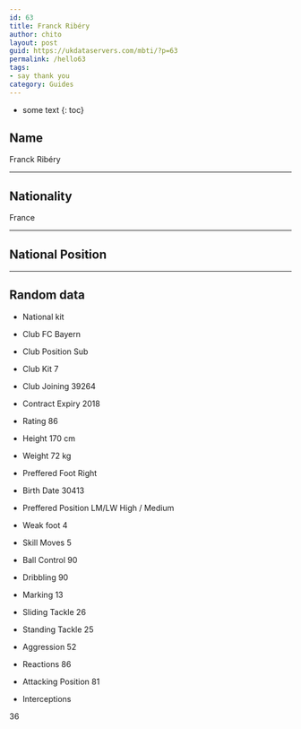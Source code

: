 ```yaml
---
id: 63
title: Franck Ribéry
author: chito
layout: post
guid: https://ukdataservers.com/mbti/?p=63
permalink: /hello63
tags:
- say thank you
category: Guides
---
```


* some text
{: toc}


## Name  
Franck Ribéry 

* * *

## Nationality  
France 

* * *

## National Position 

* * *

## Random data 

  * National kit 
  * Club 
FC Bayern 

  * Club Position 
Sub 

  * Club Kit 
7 

  * Club Joining 
39264 

  * Contract Expiry 
2018 

  * Rating 
86 

  * Height 
170 cm 

  * Weight 
72 kg 

  * Preffered Foot 
Right 

  * Birth Date 
30413 

  * Preffered Position 
LM/LW High / Medium 

  * Weak foot 
4 

  * Skill Moves 
5 

  * Ball Control 
90 

  * Dribbling 
90 

  * Marking 
13 

  * Sliding Tackle 
26 

  * Standing Tackle 
25 

  * Aggression 
52 

  * Reactions 
86 

  * Attacking Position 
81 

  * Interceptions 

36
